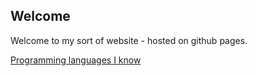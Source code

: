 ## Welcome

Welcome to my sort of website - hosted on github pages.

[Programming languages I know](/skills#languages)
